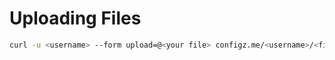 # Uploading Files

```bash
curl -u <username> --form upload=@<your file> configz.me/<username>/<filename>
```